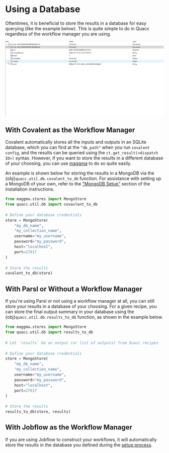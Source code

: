 # Using a Database

Oftentimes, it is beneficial to store the results in a database for easy querying (like the example below). This is quite simple to do in Quacc regardless of the workflow manager you are using.

![Mongo example](../../_static/user/schema.gif)

## With Covalent as the Workflow Manager

Covalent automatically stores all the inputs and outputs in an SQLite database, which you can find at the `"db_path"` when you run `covalent config`, and the results can be queried using the `ct.get_result(<dispatch ID>)` syntax. However, if you want to store the results in a different database of your choosing, you can use [maggma](https://github.com/materialsproject/maggma) to do so quite easily.

An example is shown below for storing the results in a MongoDB via the {obj}`quacc.util.db.covalent_to_db` function. For assistance with setting up a MongoDB of your own, refer to the ["MongoDB Setup"](../../install/advanced/config_db.md) section of the installation instructions.

```python
from maggma.stores import MongoStore
from quacc.util.db import covavlent_to_db

# Define your database credentials
store = MongoStore(
    "my_db_name",
    "my_collection_name",
    username="my_username",
    password="my_password",
    host="localhost",
    port=27017
)

# Store the results
covalent_to_db(store)
```

## With Parsl or Without a Workflow Manager

If you're using Parsl or not using a workflow manager at all, you can still store your results in a database of your choosing. For a given recipe, you can store the final output summary in your database using the {obj}`quacc.util.db.results_to_db` function, as shown in the example below.

```python
from maggma.stores import MongoStore
from quacc.util.db import results_to_db

# Let `results` be an output (or list of outputs) from Quacc recipes

# Define your database credentials
store = MongoStore(
    "my_db_name",
    "my_collection_name",
    username="my_username",
    password="my_password",
    host="localhost",
    port=27017
)

# Store the results
results_to_db(store, results)
```

## With Jobflow as the Workflow Manager

If you are using Jobflow to construct your workflows, it will automatically store the results in the database you defined during the [setup process](../../install/alt_workflows/jobflow.md).
